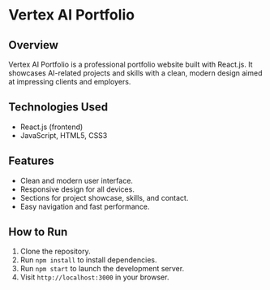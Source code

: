 # Vertex AI Portfolio

## Overview
Vertex AI Portfolio is a professional portfolio website built with React.js. It showcases AI-related projects and skills with a clean, modern design aimed at impressing clients and employers.

## Technologies Used
- React.js (frontend)
- JavaScript, HTML5, CSS3

## Features
- Clean and modern user interface.
- Responsive design for all devices.
- Sections for project showcase, skills, and contact.
- Easy navigation and fast performance.

## How to Run
1. Clone the repository.
2. Run `npm install` to install dependencies.
3. Run `npm start` to launch the development server.
4. Visit `http://localhost:3000` in your browser.
